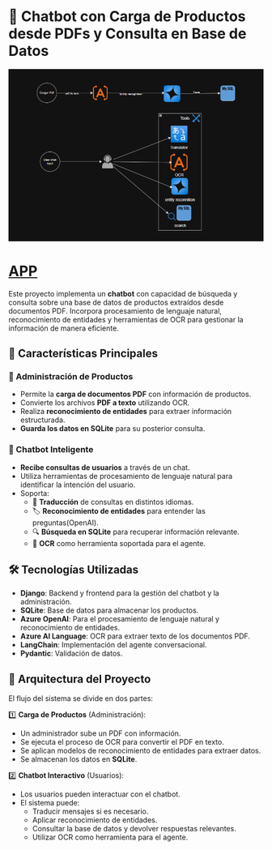 # 📄 Chatbot con Carga de Productos desde PDFs y Consulta en Base de Datos

![alt text](image-1.png)

# [APP](https://artishellerchatbot-gkb7gqe0grbpg3e7.spaincentral-01.azurewebsites.net/)

Este proyecto implementa un **chatbot** con capacidad de búsqueda y consulta sobre una base de datos de productos extraídos desde documentos PDF. Incorpora procesamiento de lenguaje natural, reconocimiento de entidades y herramientas de OCR para gestionar la información de manera eficiente.

## 🚀 Características Principales

### 🔹 Administración de Productos

- Permite la **carga de documentos PDF** con información de productos.
- Convierte los archivos **PDF a texto** utilizando OCR.
- Realiza **reconocimiento de entidades** para extraer información estructurada.
- **Guarda los datos en SQLite** para su posterior consulta.

### 🔹 Chatbot Inteligente

- **Recibe consultas de usuarios** a través de un chat.
- Utiliza herramientas de procesamiento de lenguaje natural para identificar la intención del usuario.
- Soporta:
  - 🔄 **Traducción** de consultas en distintos idiomas.
  - 🏷️ **Reconocimiento de entidades** para entender las preguntas(OpenAI).
  - 🔍 **Búsqueda en SQLite** para recuperar información relevante.
  - 📝 **OCR** como herramienta soportada para el agente.

## 🛠️ Tecnologías Utilizadas

- **Django**: Backend y frontend para la gestión del chatbot y la administración.
- **SQLite**: Base de datos para almacenar los productos.
- **Azure OpenAI**: Para el procesamiento de lenguaje natural y reconocimiento de entidades.
- **Azure AI Language**: OCR para extraer texto de los documentos PDF.
- **LangChain**: Implementación del agente conversacional.
- **Pydantic**: Validación de datos.

## 📌 Arquitectura del Proyecto

El flujo del sistema se divide en dos partes:

1️⃣ **Carga de Productos** (Administración):

- Un administrador sube un PDF con información.
- Se ejecuta el proceso de OCR para convertir el PDF en texto.
- Se aplican modelos de reconocimiento de entidades para extraer datos.
- Se almacenan los datos en **SQLite**.

2️⃣ **Chatbot Interactivo** (Usuarios):

- Los usuarios pueden interactuar con el chatbot.
- El sistema puede:
  - Traducir mensajes si es necesario.
  - Aplicar reconocimiento de entidades.
  - Consultar la base de datos y devolver respuestas relevantes.
  - Utilizar OCR como herramienta para el agente.
